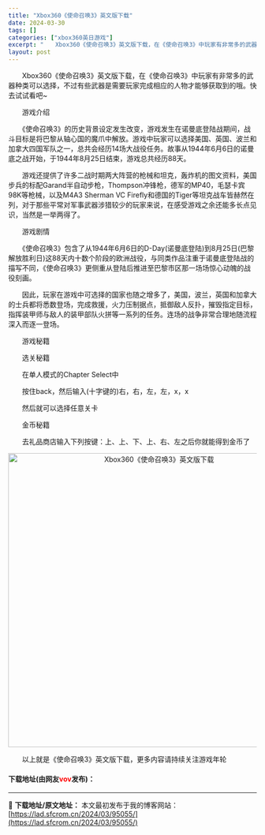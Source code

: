 ```yaml
---
title: "Xbox360《使命召唤3》英文版下载"
date: 2024-03-30
tags: []
categories: ["xbox360英日游戏"]
excerpt: "　　Xbox360《使命召唤3》英文版下载，在《使命召唤3》中玩家有非常多的武器种类可以选择，不过有些武器是需要玩家完成相应的人物才能够获取到的哦。快去试试看吧~ 　　游戏介绍 　　《使命召唤3》的历史背景设定发生改变，游戏发生在诺曼底登陆战期间，战斗目标是将巴黎从轴心国的魔爪中解放。游戏中玩家可以&hellip;"
layout: post
---
```


 <p>　　Xbox360《使命召唤3》英文版下载，在《使命召唤3》中玩家有非常多的武器种类可以选择，不过有些武器是需要玩家完成相应的人物才能够获取到的哦。快去试试看吧~</p> <p>　　游戏介绍</p> <p>　　《使命召唤3》的历史背景设定发生改变，游戏发生在诺曼底登陆战期间，战斗目标是将巴黎从轴心国的魔爪中解放。游戏中玩家可以选择美国、英国、波兰和加拿大四国军队之一，总共会经历14场大战役任务。故事从1944年6月6日的诺曼底之战开始，于1944年8月25日结束，游戏总共经历88天。</p> <p>　　游戏还提供了许多二战时期两大阵营的枪械和坦克，轰炸机的图文资料，美国步兵的标配Garand半自动步枪，Thompson冲锋枪，德军的MP40，毛瑟卡宾98K等枪械，以及M4A3 Sherman VC Firefly和德国的Tiger等坦克战车皆赫然在列，对于那些平常对军事武器涉猎较少的玩家来说，在感受游戏之余还能多长点见识，当然是一举两得了。</p> <p>　　游戏剧情</p> <p>　　《使命召唤3》包含了从1944年6月6日的D-Day(诺曼底登陆)到8月25日(巴黎解放胜利日)这88天内十数个阶段的欧洲战役，与同类作品注重于诺曼底登陆战的描写不同，《使命召唤3》更侧重从登陆后推进至巴黎市区那一场场惊心动魄的战役刻画。</p> <p>　　因此，玩家在游戏中可选择的国家也随之增多了，美国，波兰，英国和加拿大的士兵都将悉数登场，完成救援，火力压制据点，抵御敌人反扑，摧毁指定目标，指挥装甲师与敌人的装甲部队火拼等一系列的任务。连场的战争非常合理地随流程深入而逐一登场。</p> <p>　　游戏秘籍</p> <p>　　选关秘籍</p> <p>　　在单人模式的Chapter Select中</p> <p>　　按住back，然后输入(十字键的)右，右，左，左，x，x</p> <p>　　然后就可以选择任意关卡</p> <p>　　金币秘籍</p> <p>　　去礼品商店输入下列按键：上、上、下、上、右、左之后你就能得到金币了</p> <p align="center"><img align="" border="0" src="https://lad.sfcrom.cn/wp-content/uploads/2024/03/20240330_6607dc7c05265.jpg" width="596" alt="Xbox360《使命召唤3》英文版下载" /></p> <p>　　以上就是《使命召唤3》英文版下载，更多内容请持续关注游戏年轮</p> <p><h4>下载地址(由网友<font color="red">vov</font>发布)：</h4></p> 

---
📖 **下载地址/原文地址：** 本文最初发布于我的博客网站：[https://lad.sfcrom.cn/2024/03/95055/](https://lad.sfcrom.cn/2024/03/95055/)

